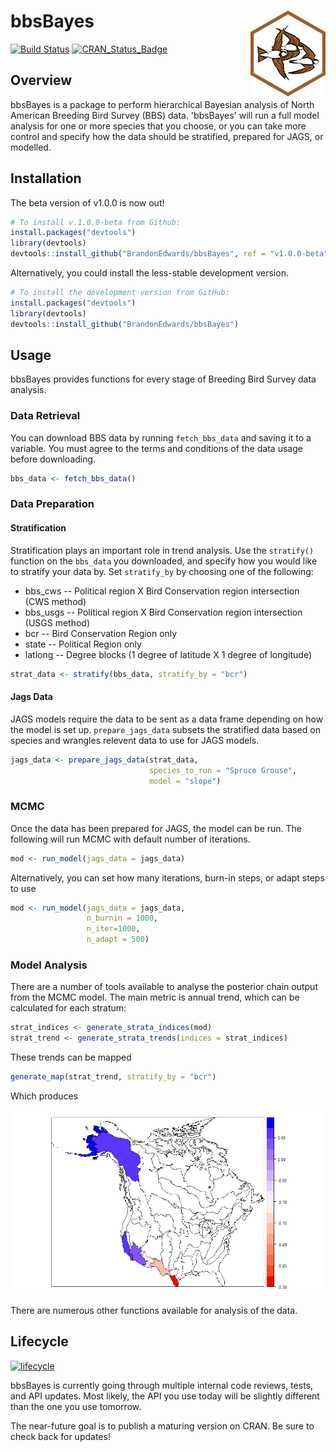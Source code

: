 # bbsBayes <img src="man/figures/logo.png" align="right" />

[![Build Status](https://travis-ci.org/BrandonEdwards/bbsBayes.svg?branch=master)](https://travis-ci.org/BrandonEdwards/bbsBayes)
[![CRAN\_Status\_Badge](http://www.r-pkg.org/badges/version/bbsBayes)](https://cran.r-project.org/package=bbsBayes)


## Overview
bbsBayes is a package to perform hierarchical Bayesian analysis of North American Breeding Bird Survey (BBS) data. 'bbsBayes' will run a full model analysis for one or more species that you choose, or you can take more control and specify how the data should be stratified, prepared for JAGS, or modelled. 

## Installation

The beta version of v1.0.0 is now out!
``` r
# To install v.1.0.0-beta from Github:
install.packages("devtools")
library(devtools)
devtools::install_github("BrandonEdwards/bbsBayes", ref = "v1.0.0-beta")
```

Alternatively, you could install the less-stable development version.
``` r
# To install the development version from GitHub:
install.packages("devtools")
library(devtools)
devtools::install_github("BrandonEdwards/bbsBayes")
```

## Usage

bbsBayes provides functions for every stage of Breeding Bird Survey data analysis.

### Data Retrieval 
You can download BBS data by running `fetch_bbs_data` and saving it to a variable. You must agree to the terms and conditions of the data usage before downloading.

``` r
bbs_data <- fetch_bbs_data()
```

### Data Preparation
#### Stratification
Stratification plays an important role in trend analysis. Use the `stratify()` function on the `bbs_data` you downloaded, and specify how you would like to stratify your data by. Set `stratify_by` by choosing one of the following:
* bbs_cws -- Political region X Bird Conservation region intersection (CWS method)
* bbs_usgs -- Political region X Bird Conservation region intersection (USGS method)
* bcr -- Bird Conservation Region only
* state -- Political Region only
* latlong -- Degree blocks (1 degree of latitude X 1 degree of longitude)

``` r
strat_data <- stratify(bbs_data, stratify_by = "bcr")
```

#### Jags Data
JAGS models require the data to be sent as a data frame depending on how the model is set up. `prepare_jags_data` subsets the stratified data based on species and wrangles relevent data to use for JAGS models.

``` r
jags_data <- prepare_jags_data(strat_data, 
                               species_to_run = "Spruce Grouse", 
                               model = "slope")
```

### MCMC
Once the data has been prepared for JAGS, the model can be run. The following will run MCMC with default number of iterations.

``` r
mod <- run_model(jags_data = jags_data)
```

Alternatively, you can set how many iterations, burn-in steps, or adapt steps to use
``` r
mod <- run_model(jags_data = jags_data,
                 n_burnin = 1000,
                 n_iter=1000,
                 n_adapt = 500)
```

### Model Analysis
There are a number of tools available to analyse the posterior chain output from the MCMC model. The main metric is annual trend, which can be calculated for each stratum:
``` r
strat_indices <- generate_strata_indices(mod)
strat_trend <- generate_strata_trends(indices = strat_indices)
```

These trends can be mapped
``` r
generate_map(strat_trend, stratify_by = "bcr")
```

Which produces

<img src="man/figures/map_example.png" />

There are numerous other functions available for analysis of the data.


## Lifecycle
[![lifecycle](https://img.shields.io/badge/lifecycle-experimental-orange.svg)](https://www.tidyverse.org/lifecycle/#experimental)

bbsBayes is currently going through multiple internal code
reviews, tests, and API updates. Most likely, the API you use
today will be slightly different than the one you use tomorrow.

The near-future goal is to publish a maturing version on CRAN.
Be sure to check back for updates!
